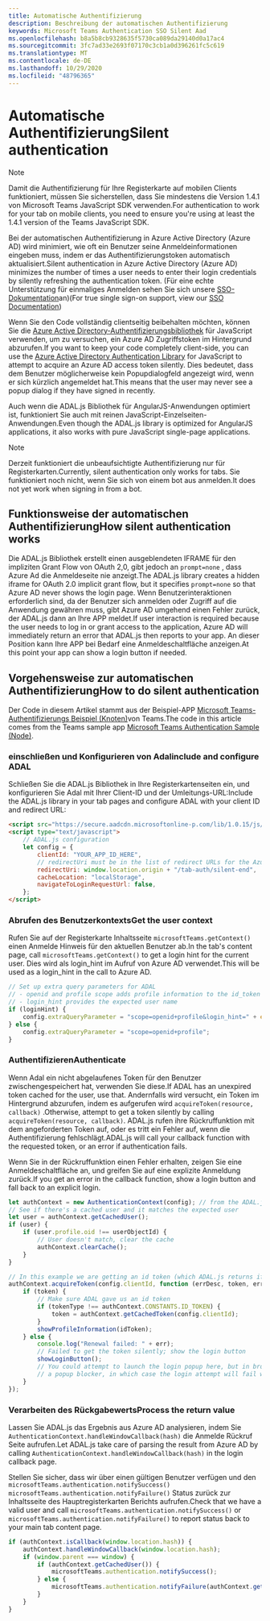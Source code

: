 ```yaml
---
title: Automatische Authentifizierung
description: Beschreibung der automatischen Authentifizierung
keywords: Microsoft Teams Authentication SSO Silent Aad
ms.openlocfilehash: b8a5b8cb9328635f5730ca089da29140d0a17ac4
ms.sourcegitcommit: 3fc7ad33e2693f07170c3cb1a0d396261fc5c619
ms.translationtype: MT
ms.contentlocale: de-DE
ms.lasthandoff: 10/29/2020
ms.locfileid: "48796365"
---
```

# <a name="silent-authentication"></a><span data-ttu-id="caa56-104">Automatische Authentifizierung</span><span class="sxs-lookup"><span data-stu-id="caa56-104">Silent authentication</span></span>

> [!NOTE]
> <span data-ttu-id="caa56-105">Damit die Authentifizierung für Ihre Registerkarte auf mobilen Clients funktioniert, müssen Sie sicherstellen, dass Sie mindestens die Version 1.4.1 von Microsoft Teams JavaScript SDK verwenden.</span><span class="sxs-lookup"><span data-stu-id="caa56-105">For authentication to work for your tab on mobile clients, you need to ensure you're using at least the 1.4.1 version of the Teams JavaScript SDK.</span></span>

<span data-ttu-id="caa56-106">Bei der automatischen Authentifizierung in Azure Active Directory (Azure AD) wird minimiert, wie oft ein Benutzer seine Anmeldeinformationen eingeben muss, indem er das Authentifizierungstoken automatisch aktualisiert.</span><span class="sxs-lookup"><span data-stu-id="caa56-106">Silent authentication in Azure Active Directory (Azure AD) minimizes the number of times a user needs to enter their login credentials by silently refreshing the authentication token.</span></span> <span data-ttu-id="caa56-107">(Für eine echte Unterstützung für einmaliges Anmelden sehen Sie sich unsere [SSO-Dokumentation](~/tabs/how-to/authentication/auth-aad-sso.md)an)</span><span class="sxs-lookup"><span data-stu-id="caa56-107">(For true single sign-on support, view our [SSO Documentation](~/tabs/how-to/authentication/auth-aad-sso.md))</span></span>

<span data-ttu-id="caa56-108">Wenn Sie den Code vollständig clientseitig beibehalten möchten, können Sie die [Azure Active Directory-Authentifizierungsbibliothek](/azure/active-directory/develop/active-directory-authentication-libraries) für JavaScript verwenden, um zu versuchen, ein Azure AD Zugriffstoken im Hintergrund abzurufen.</span><span class="sxs-lookup"><span data-stu-id="caa56-108">If you want to keep your code completely client-side, you can use the [Azure Active Directory Authentication Library](/azure/active-directory/develop/active-directory-authentication-libraries) for JavaScript to attempt to acquire an Azure AD access token silently.</span></span> <span data-ttu-id="caa56-109">Dies bedeutet, dass dem Benutzer möglicherweise kein Popupdialogfeld angezeigt wird, wenn er sich kürzlich angemeldet hat.</span><span class="sxs-lookup"><span data-stu-id="caa56-109">This means that the user may never see a popup dialog if they have signed in recently.</span></span>

<span data-ttu-id="caa56-110">Auch wenn die ADAL.js Bibliothek für AngularJS-Anwendungen optimiert ist, funktioniert Sie auch mit reinen JavaScript-Einzelseiten-Anwendungen.</span><span class="sxs-lookup"><span data-stu-id="caa56-110">Even though the ADAL.js library is optimized for AngularJS applications, it also works with pure JavaScript single-page applications.</span></span>

> [!NOTE]
> <span data-ttu-id="caa56-111">Derzeit funktioniert die unbeaufsichtigte Authentifizierung nur für Registerkarten.</span><span class="sxs-lookup"><span data-stu-id="caa56-111">Currently, silent authentication only works for tabs.</span></span> <span data-ttu-id="caa56-112">Sie funktioniert noch nicht, wenn Sie sich von einem bot aus anmelden.</span><span class="sxs-lookup"><span data-stu-id="caa56-112">It does not yet work when signing in from a bot.</span></span>

## <a name="how-silent-authentication-works"></a><span data-ttu-id="caa56-113">Funktionsweise der automatischen Authentifizierung</span><span class="sxs-lookup"><span data-stu-id="caa56-113">How silent authentication works</span></span>

<span data-ttu-id="caa56-114">Die ADAL.js Bibliothek erstellt einen ausgeblendeten IFRAME für den impliziten Grant Flow von OAuth 2,0, gibt jedoch an `prompt=none` , dass Azure Ad die Anmeldeseite nie anzeigt.</span><span class="sxs-lookup"><span data-stu-id="caa56-114">The ADAL.js library creates a hidden iframe for OAuth 2.0 implicit grant flow, but it specifies `prompt=none` so that Azure AD never shows the login page.</span></span> <span data-ttu-id="caa56-115">Wenn Benutzerinteraktionen erforderlich sind, da der Benutzer sich anmelden oder Zugriff auf die Anwendung gewähren muss, gibt Azure AD umgehend einen Fehler zurück, der ADAL.js dann an Ihre APP meldet.</span><span class="sxs-lookup"><span data-stu-id="caa56-115">If user interaction is required because the user needs to log in or grant access to the application, Azure AD will immediately return an error that ADAL.js then reports to your app.</span></span> <span data-ttu-id="caa56-116">An dieser Position kann Ihre APP bei Bedarf eine Anmeldeschaltfläche anzeigen.</span><span class="sxs-lookup"><span data-stu-id="caa56-116">At this point your app can show a login button if needed.</span></span>

## <a name="how-to-do-silent-authentication"></a><span data-ttu-id="caa56-117">Vorgehensweise zur automatischen Authentifizierung</span><span class="sxs-lookup"><span data-stu-id="caa56-117">How to do silent authentication</span></span>

<span data-ttu-id="caa56-118">Der Code in diesem Artikel stammt aus der Beispiel-APP [Microsoft Teams-Authentifizierungs Beispiel (Knoten)](https://github.com/OfficeDev/microsoft-teams-sample-complete-node)von Teams.</span><span class="sxs-lookup"><span data-stu-id="caa56-118">The code in this article comes from the Teams sample app [Microsoft Teams Authentication Sample (Node)](https://github.com/OfficeDev/microsoft-teams-sample-complete-node).</span></span>

### <a name="include-and-configure-adal"></a><span data-ttu-id="caa56-119">einschließen und Konfigurieren von Adal</span><span class="sxs-lookup"><span data-stu-id="caa56-119">include and configure ADAL</span></span>

<span data-ttu-id="caa56-120">Schließen Sie die ADAL.js Bibliothek in Ihre Registerkartenseiten ein, und konfigurieren Sie Adal mit Ihrer Client-ID und der Umleitungs-URL:</span><span class="sxs-lookup"><span data-stu-id="caa56-120">Include the ADAL.js library in your tab pages and configure ADAL with your client ID and redirect URL:</span></span>

```html
<script src="https://secure.aadcdn.microsoftonline-p.com/lib/1.0.15/js/adal.min.js" integrity="sha384-lIk8T3uMxKqXQVVfFbiw0K/Nq+kt1P3NtGt/pNexiDby2rKU6xnDY8p16gIwKqgI" crossorigin="anonymous"></script>
<script type="text/javascript">
    // ADAL.js configuration
    let config = {
        clientId: "YOUR_APP_ID_HERE",
        // redirectUri must be in the list of redirect URLs for the Azure AD app
        redirectUri: window.location.origin + "/tab-auth/silent-end",
        cacheLocation: "localStorage",
        navigateToLoginRequestUrl: false,
    };
</script>
```

### <a name="get-the-user-context"></a><span data-ttu-id="caa56-121">Abrufen des Benutzerkontexts</span><span class="sxs-lookup"><span data-stu-id="caa56-121">Get the user context</span></span>

<span data-ttu-id="caa56-122">Rufen Sie auf der Registerkarte Inhaltsseite `microsoftTeams.getContext()` einen Anmelde Hinweis für den aktuellen Benutzer ab.</span><span class="sxs-lookup"><span data-stu-id="caa56-122">In the tab's content page, call `microsoftTeams.getContext()` to get a login hint for the current user.</span></span> <span data-ttu-id="caa56-123">Dies wird als login_hint im Aufruf von Azure AD verwendet.</span><span class="sxs-lookup"><span data-stu-id="caa56-123">This will be used as a login_hint in the call to Azure AD.</span></span>

```javascript
// Set up extra query parameters for ADAL
// - openid and profile scope adds profile information to the id_token
// - login_hint provides the expected user name
if (loginHint) {
    config.extraQueryParameter = "scope=openid+profile&login_hint=" + encodeURIComponent(loginHint);
} else {
    config.extraQueryParameter = "scope=openid+profile";
}
```

### <a name="authenticate"></a><span data-ttu-id="caa56-124">Authentifizieren</span><span class="sxs-lookup"><span data-stu-id="caa56-124">Authenticate</span></span>

<span data-ttu-id="caa56-125">Wenn Adal ein nicht abgelaufenes Token für den Benutzer zwischengespeichert hat, verwenden Sie diese.</span><span class="sxs-lookup"><span data-stu-id="caa56-125">If ADAL has an unexpired token cached for the user, use that.</span></span> <span data-ttu-id="caa56-126">Andernfalls wird versucht, ein Token im Hintergrund abzurufen, indem es aufgerufen wird `acquireToken(resource, callback)` .</span><span class="sxs-lookup"><span data-stu-id="caa56-126">Otherwise, attempt to get a token silently by calling `acquireToken(resource, callback)`.</span></span> <span data-ttu-id="caa56-127">ADAL.js rufen ihre Rückruffunktion mit dem angeforderten Token auf, oder es tritt ein Fehler auf, wenn die Authentifizierung fehlschlägt.</span><span class="sxs-lookup"><span data-stu-id="caa56-127">ADAL.js will call your callback function with the requested token, or an error if authentication fails.</span></span>

<span data-ttu-id="caa56-128">Wenn Sie in der Rückruffunktion einen Fehler erhalten, zeigen Sie eine Anmeldeschaltfläche an, und greifen Sie auf eine explizite Anmeldung zurück.</span><span class="sxs-lookup"><span data-stu-id="caa56-128">If you get an error in the callback function, show a login button and fall back to an explicit login.</span></span>

```javascript
let authContext = new AuthenticationContext(config); // from the ADAL.js library
// See if there's a cached user and it matches the expected user
let user = authContext.getCachedUser();
if (user) {
    if (user.profile.oid !== userObjectId) {
        // User doesn't match, clear the cache
        authContext.clearCache();
    }
}

// In this example we are getting an id token (which ADAL.js returns if we ask for resource = clientId)
authContext.acquireToken(config.clientId, function (errDesc, token, err, tokenType) {
    if (token) {
        // Make sure ADAL gave us an id token
        if (tokenType !== authContext.CONSTANTS.ID_TOKEN) {
            token = authContext.getCachedToken(config.clientId);
        }
        showProfileInformation(idToken);
    } else {
        console.log("Renewal failed: " + err);
        // Failed to get the token silently; show the login button
        showLoginButton();
        // You could attempt to launch the login popup here, but in browsers this could be blocked by
        // a popup blocker, in which case the login attempt will fail with the reason FailedToOpenWindow.
    }
});
```

### <a name="process-the-return-value"></a><span data-ttu-id="caa56-129">Verarbeiten des Rückgabewerts</span><span class="sxs-lookup"><span data-stu-id="caa56-129">Process the return value</span></span>

<span data-ttu-id="caa56-130">Lassen Sie ADAL.js das Ergebnis aus Azure AD analysieren, indem Sie `AuthenticationContext.handleWindowCallback(hash)` die Anmelde Rückruf Seite aufrufen.</span><span class="sxs-lookup"><span data-stu-id="caa56-130">Let ADAL.js take care of parsing the result from Azure AD by calling `AuthenticationContext.handleWindowCallback(hash)` in the login callback page.</span></span>

<span data-ttu-id="caa56-131">Stellen Sie sicher, dass wir über einen gültigen Benutzer verfügen und den `microsoftTeams.authentication.notifySuccess()` `microsoftTeams.authentication.notifyFailure()` Status zurück zur Inhaltsseite des Hauptregisterkarten Berichts aufrufen.</span><span class="sxs-lookup"><span data-stu-id="caa56-131">Check that we have a valid user and call `microsoftTeams.authentication.notifySuccess()` or `microsoftTeams.authentication.notifyFailure()` to report status back to your main tab content page.</span></span>

```javascript
if (authContext.isCallback(window.location.hash)) {
    authContext.handleWindowCallback(window.location.hash);
    if (window.parent === window) {
        if (authContext.getCachedUser()) {
            microsoftTeams.authentication.notifySuccess();
        } else {
            microsoftTeams.authentication.notifyFailure(authContext.getLoginError());
        }
    }
}
```
